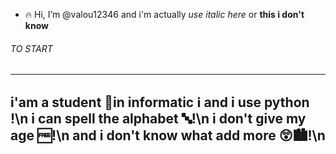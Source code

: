 - 🔥 Hi, I’m @valou12346 and i'm actually *use italic here* or **this i don't know**


<h6>TO START</h6>


------------------------------------------------------------------------------------
  i'am a student 📘in informatic ℹ️ and i use python !\n
  i can spell the alphabet 🔤!\n
  i don't give my age 🆓!\n
  and i don't know what add more 😲🏙️!\n
------------------------------------------------------------------------------------


<!---
valou12346/valou12346 is a ✨ special ✨ repository because its `README.md` (this file) appears on your GitHub profile.
You can click the Preview link to take a look at your changes.
--->

